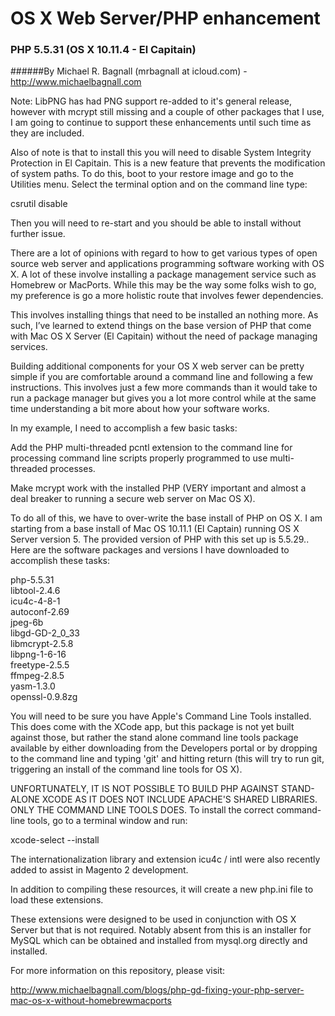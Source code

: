 # OS X Web Server/PHP enhancement
### PHP 5.5.31 (OS X 10.11.4 - El Capitain)
######By Michael R. Bagnall (mrbagnall at icloud.com) - http://www.michaelbagnall.com

Note: LibPNG has had PNG support re-added to it's general release, however with mcrypt still missing and a couple of other packages that I use, I am going to continue to support these enhancements until such time as they are included.  

Also of note is that to install this you will need to disable System Integrity Protection in El Capitain. This is a new feature that prevents the modification of system paths. To do this, boot to your restore image and go to the Utilities menu. Select the terminal option and on the command line type:

csrutil disable

Then you will need to re-start and you should be able to install without further issue.

There are a lot of opinions with regard to how to get various types of open source web server and applications programming software working with OS X. A lot of these involve installing a package management service such as Homebrew or MacPorts. While this may be the way some folks wish to go, my preference is go a more holistic route that involves fewer dependencies.

This involves installing things that need to be installed an nothing more. As such, I’ve learned to extend things on the base version of PHP that come with Mac OS X Server (El Capitain) without the need of package managing services.

Building additional components for your OS X web server can be pretty simple if you are comfortable around a command line and following a few instructions. This involves just a few more commands than it would take to run a package manager but gives you a lot more control while at the same time understanding a bit more about how your software works.

In my example, I need to accomplish a few basic tasks:  

Add the PHP multi-threaded pcntl extension to the command line for processing command line scripts properly programmed to use multi-threaded processes.  

Make mcrypt work with the installed PHP (VERY important and almost a deal breaker to running a secure web server on Mac OS X).  

To do all of this, we have to over-write the base install of PHP on OS X. I am starting from a base install of Mac OS 10.11.1 (El Captain) running OS X Server version 5. The provided version of PHP with this set up is 5.5.29.. Here are the software packages and versions I have downloaded to accomplish these tasks:

php-5.5.31  
libtool-2.4.6  
icu4c-4-8-1  
autoconf-2.69  
jpeg-6b  
libgd-GD-2_0_33  
libmcrypt-2.5.8  
libpng-1-6-16  
freetype-2.5.5  
ffmpeg-2.8.5  
yasm-1.3.0  
openssl-0.9.8zg
  
You will need to be sure you have Apple's Command Line Tools installed. This does come with the XCode app, but this package is not yet built against those, but rather the stand alone command line tools package available by either downloading from the Developers portal or by dropping to the command line and typing 'git' and hitting return (this will try to run git, triggering an install of the command line tools for OS X).

UNFORTUNATELY, IT IS NOT POSSIBLE TO BUILD PHP AGAINST STAND-ALONE XCODE AS IT DOES NOT INCLUDE APACHE'S SHARED LIBRARIES. ONLY THE COMMAND LINE TOOLS DOES. To install the correct command-line tools, go to a terminal window and run:

xcode-select --install  
  
The internationalization library and extension icu4c / intl were also recently added to assist in Magento 2 development.

In addition to compiling these resources, it will create a new php.ini file to load these extensions.

These extensions were designed to be used in conjunction with OS X Server but that is not required. Notably absent from this is an installer for MySQL which can be obtained and installed from mysql.org directly and installed.

For more information on this repository, please visit:

http://www.michaelbagnall.com/blogs/php-gd-fixing-your-php-server-mac-os-x-without-homebrewmacports
